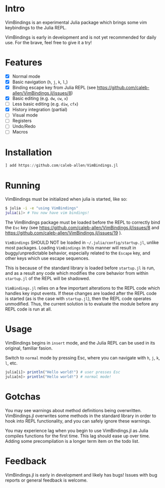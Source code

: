 # Intro

VimBindings is an experimental Julia package which brings some vim keybindings to the Julia REPL.

VimBindings is early in development and is not yet recommended for daily use. For the brave, feel free to give it a try!

# Features
- [x] Normal mode
- [x] Basic navigation (`h`, `j`, `k`, `l`,)
- [x] Binding escape key from Julia REPL (see https://github.com/caleb-allen/VimBindings.jl/issues/8)
- [x] Basic editing (e.g. `dw`, `cw`, `x`)
- [ ] Less basic editing (e.g. `diw`, `cfx`)
- [x] History integration (partial)
- [ ] Visual mode
- [ ] Registers
- [ ] Undo/Redo
- [ ] Macros

# Installation

```julia
] add https://github.com/caleb-allen/VimBindings.jl

```

# Running

VimBindings must be initialized when julia is started, like so:

```bash
$ julia -i -e "using VimBindings"
julia[i]> # You now have vim bindings!
```

The VimBindings package must be loaded before the REPL to correctly bind the `Esc` key (see https://github.com/caleb-allen/VimBindings.jl/issues/8 and https://github.com/caleb-allen/VimBindings.jl/issues/19 ). 

`VimBindings` SHOULD NOT be loaded in `~/.julia/config/startup.jl`, unlike most packages. Loading `VimBindings` in this manner will result in buggy/unpredictable behavior, especially related to the `Escape` key, and other keys which use escape sequences.

This is because of the standard library is loaded before `startup.jl` is run, and as a result any code which modifies the core behavior from within `startup.jl` of the REPL will be shadowed.

`VimBindings.jl` relies on a few important alterations to the REPL code which handles key input events. If these changes are loaded after the REPL code is started (as is the case with `startup.jl`), then the REPL code operates unmodified. Thus, the current solution is to evaluate the module before any REPL code is run at all.

# Usage
VimBindings begins in `insert` mode, and the Julia REPL can be used in its original, familiar fasion.

Switch to `normal` mode by pressing Esc, where you can navigate with `h`, `j`, `k`, `l`, etc.
```julia
julia[i]> println("Hello world!") # user presses Esc
julia[n]> println("Hello world!") # normal mode!
```

# Gotchas
You may see warnings about method definitions being overwritten. VimBindings.jl overwrites some methods in the standard library in order to hook into REPL functionality, and you can safely ignore these warnings.

You may experience lag when you begin to use VimBindings.jl as Julia compiles functions for the first time. This lag should ease up over time. Adding some precompilation is a longer term item on the todo list.

# Feedback

VimBindings.jl is early in development and likely has bugs! Issues with bug reports or general feedback is welcome.
